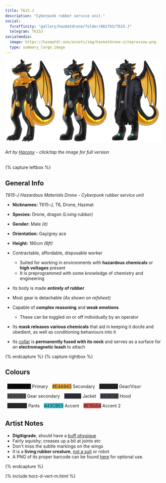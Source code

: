 ```yaml
---
title: T615-J
description: "Cyberpunk rubber service unit."
social:
  furaffinity: "gallery/hazmatdrone/folder/881793/T615-J"
  telegram: T615J
socialmedia:
  image: https://hazmatdr.one/assets/img/hazmatdrone-sitepreview.png
  type: summary_large_image
---
```


[![Refsheet Image](/assets/img/hazmatdrone-refsheet-1200.png)](/assets/img/hazmatdrone-refsheet-full.png)
###### Art by [Hacony](https://www.furaffinity.net/user/qundium) - <span class="desktop-only">click</span><span class="raw-only">/</span><span class="mobile-only">tap</span> the image for full version

{% capture leftbox %}
## General Info
*T615-J Hazardous Materials Drone - Cyberpunk rubber service unit*
- **Nicknames:** T615-J, T6, Drone, Hazmat
- **Species:** Drone, dragon *(Living rubber)*
- **Gender:** Male *(it)*
- **Orientation:** Gay/grey ace
- **Height:** 180cm *(6ft)*



- Contractable, affordable, disposable worker
	- Suited for working in environments with **hazardous chemicals** or **high voltages** present
	- It is preprogrammed with some knowledge of chemistry and engineering


- Its body is made **entirely of rubber**
- Most gear is detachable *(As shown on refsheet)*
- Capable of **complex reasoning** and **weak emotions**
	- These can be toggled on or off individually by an operator
- Its **mask releases various chemicals** that aid in keeping it docile and obedient, as well as conditioning behaviours into it
- Its [collar](/collar/) is **permanently fused with its neck** and serves as a surface for an **electromagnetic leash** to attach

{% endcapture %}
{% capture rightbox %}

## Colours
<span style="display: flex; flex-wrap: wrap">
	<span style="padding: 0.5em"><span class="colorbox lighttext" style="background-color: black">Black Latex</span> Primary</span>
	<span style="padding: 0.5em"><span class="colorbox darktext" style="background-color: #E4A943">#E4A943</span> Secondary</span>
	<span style="padding: 0.5em"><span class="colorbox lighttext" style="background-color: #222222">#222222</span> Gear/Visor</span>
	<span style="padding: 0.5em"><span class="colorbox lighttext" style="background-color: #595959">#595959</span> Gear secondary</span>
	<span style="padding: 0.5em"><span class="colorbox lighttext" style="background-color: #313139">#313139</span> Jacket</span>
	<span style="padding: 0.5em"><span class="colorbox lighttext" style="background-color: #47474F">#47474F</span> Hood</span>
	<span style="padding: 0.5em"><span class="colorbox lighttext" style="background-color: #2A2A2A">#2A2A2A</span> Pants</span>
	<span style="padding: 0.5em"><span class="colorbox darktext" style="background-color: #43CBE5">#43CBE5</span> Accent</span>
	<span style="padding: 0.5em"><span class="colorbox darktext" style="background-color: #E15554">#E15554</span> Accent 2</span>
</span>

## Artist Notes
- **Digitigrade**, should have a [buff physique](/assets/img/physique.png/)
- Fairly squishy; creases up a bit at joints etc
- Don't miss the subtle markings on the wings
- It is a **living rubber creature**, <u>not a suit</u> or robot
- A PNG of its proper barcode can be found [here](/barcode/) for optional use.

{% endcapture %}

<!-- Turns capture groups into a flex box. Must come after capture groups. -->
{% include horz-d-vert-m.html %}
